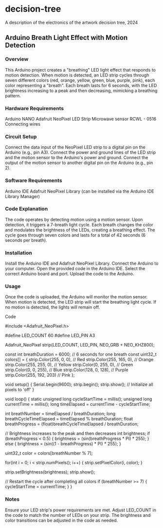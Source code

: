 # decision-tree
A description of the electronics of the artwork decision tree, 2024

## Arduino Breath Light Effect with Motion Detection
### Overview
This Arduino project creates a "breathing" LED light effect that responds to motion detection. When motion is detected, an LED strip cycles through seven different colors (red, orange, yellow, green, blue, purple, pink), each color representing a "breath". Each breath lasts for 6 seconds, with the LED brightness increasing to a peak and then decreasing, mimicking a breathing pattern.

### Hardware Requirements
Arduino NANO
Adafruit NeoPixel LED Strip
Microwave sensor RCWL - 0516
Connecting wires

### Circuit Setup
Connect the data input of the NeoPixel LED strip to a digital pin on the Arduino (e.g., pin A3).
Connect the power and ground lines of the LED strip and the motion sensor to the Arduino's power and ground.
Connect the output of the motion sensor to another digital pin on the Arduino (e.g., pin 2).

### Software Requirements
Arduino IDE
Adafruit NeoPixel Library (can be installed via the Arduino IDE Library Manager)
### Code Explanation
The code operates by detecting motion using a motion sensor. Upon detection, it triggers a 7-breath light cycle. Each breath changes the color and modulates the brightness of the LEDs, creating a breathing effect. The cycle goes through seven colors and lasts for a total of 42 seconds (6 seconds per breath).

### Installation
Install the Arduino IDE and Adafruit NeoPixel Library.
Connect the Arduino to your computer.
Open the provided code in the Arduino IDE.
Select the correct Arduino board and port.
Upload the code to the Arduino.
### Usage
Once the code is uploaded, the Arduino will monitor the motion sensor. When motion is detected, the LED strip will start the breathing light cycle. If no motion is detected, the lights will remain off.

Code

#include <Adafruit_NeoPixel.h>

#define LED_COUNT 60
#define LED_PIN   A3  

Adafruit_NeoPixel strip(LED_COUNT, LED_PIN, NEO_GRB + NEO_KHZ800);

const int breathDuration = 6000; // 6 seconds for one breath
const uint32_t colors[] = {
  strip.Color(255, 0, 0),     // Red
  strip.Color(255, 165, 0),   // Orange
  strip.Color(255, 255, 0),   // Yellow
  strip.Color(0, 255, 0),     // Green
  strip.Color(0, 0, 255),     // Blue
  strip.Color(128, 0, 128),   // Purple
  strip.Color(255, 192, 203)  // Pink
};

void setup() {
  Serial.begin(9600);
  strip.begin();
  strip.show(); // Initialize all pixels to 'off'
}

void loop() {
  static unsigned long cycleStartTime = millis();
  unsigned long currentTime = millis();
  long timeElapsed = currentTime - cycleStartTime;

  int breathNumber = timeElapsed / breathDuration;
  long breathCycleTimeElapsed = timeElapsed % breathDuration;
  float breathProgress = (float)breathCycleTimeElapsed / breathDuration;

  // Brightness increases to the peak and then decreases
  int brightness;
  if (breathProgress < 0.5) {
    brightness = (sin(breathProgress * PI) * 255);
  } else {
    brightness = (sin((1 - breathProgress) * PI) * 255);
  }

  uint32_t color = colors[breathNumber % 7];

  for(int i = 0; i < strip.numPixels(); i++) {
    strip.setPixelColor(i, color);
  }

  strip.setBrightness(brightness);
  strip.show();

  // Restart the cycle after completing all colors
  if (breathNumber >= 7) {
    cycleStartTime = currentTime;
  }
}


### Notes

Ensure your LED strip's power requirements are met.
Adjust LED_COUNT in the code to match the number of LEDs on your strip.
The brightness and color transitions can be adjusted in the code as needed.
